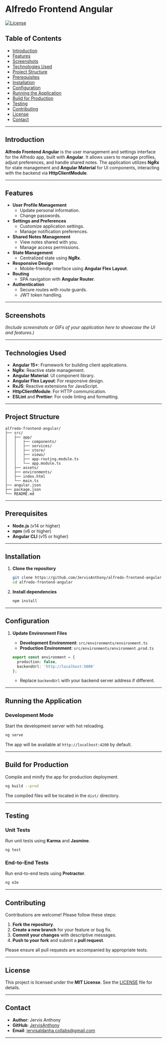# Alfredo Frontend Angular

[![License](https://img.shields.io/badge/license-MIT-blue.svg)](LICENSE)

## Table of Contents

- [Introduction](#introduction)
- [Features](#features)
- [Screenshots](#screenshots)
- [Technologies Used](#technologies-used)
- [Project Structure](#project-structure)
- [Prerequisites](#prerequisites)
- [Installation](#installation)
- [Configuration](#configuration)
- [Running the Application](#running-the-application)
- [Build for Production](#build-for-production)
- [Testing](#testing)
- [Contributing](#contributing)
- [License](#license)
- [Contact](#contact)

---

## Introduction

**Alfredo Frontend Angular** is the user management and settings interface for the Alfredo app, built with **Angular**. It allows users to manage profiles, adjust preferences, and handle shared notes. The application utilizes **NgRx** for state management and **Angular Material** for UI components, interacting with the backend via **HttpClientModule**.

---

## Features

- **User Profile Management**
  - Update personal information.
  - Change passwords.
- **Settings and Preferences**
  - Customize application settings.
  - Manage notification preferences.
- **Shared Notes Management**
  - View notes shared with you.
  - Manage access permissions.
- **State Management**
  - Centralized state using **NgRx**.
- **Responsive Design**
  - Mobile-friendly interface using **Angular Flex Layout**.
- **Routing**
  - SPA navigation with **Angular Router**.
- **Authentication**
  - Secure routes with route guards.
  - JWT token handling.

---

## Screenshots

*(Include screenshots or GIFs of your application here to showcase the UI and features.)*

---

## Technologies Used

- **Angular 15+**: Framework for building client applications.
- **NgRx**: Reactive state management.
- **Angular Material**: UI component library.
- **Angular Flex Layout**: For responsive design.
- **RxJS**: Reactive extensions for JavaScript.
- **HttpClientModule**: For HTTP communication.
- **ESLint** and **Prettier**: For code linting and formatting.

---

## Project Structure

```
alfredo-frontend-angular/
├── src/
│   ├── app/
│   │   ├── components/
│   │   ├── services/
│   │   ├── store/
│   │   ├── views/
│   │   ├── app-routing.module.ts
│   │   └── app.module.ts
│   ├── assets/
│   ├── environments/
│   ├── index.html
│   └── main.ts
├── angular.json
├── package.json
└── README.md
```

---

## Prerequisites

- **Node.js** (v14 or higher)
- **npm** (v6 or higher)
- **Angular CLI** (v15 or higher)

---

## Installation

1. **Clone the repository**

   ```bash
   git clone https://github.com/JervisAnthony/alfredo-frontend-angular.git
   cd alfredo-frontend-angular
   ```

2. **Install dependencies**

   ```bash
   npm install
   ```

---

## Configuration

1. **Update Environment Files**

   - **Development Environment**: `src/environments/environment.ts`
   - **Production Environment**: `src/environments/environment.prod.ts`

   ```typescript
   export const environment = {
     production: false,
     backendUrl: 'http://localhost:5000'
   };
   ```

   - Replace `backendUrl` with your backend server address if different.

---

## Running the Application

### Development Mode

Start the development server with hot reloading.

```bash
ng serve
```

The app will be available at `http://localhost:4200` by default.

---

## Build for Production

Compile and minify the app for production deployment.

```bash
ng build --prod
```

The compiled files will be located in the `dist/` directory.

---

## Testing

### Unit Tests

Run unit tests using **Karma** and **Jasmine**.

```bash
ng test
```

### End-to-End Tests

Run end-to-end tests using **Protractor**.

```bash
ng e2e
```

---

## Contributing

Contributions are welcome! Please follow these steps:

1. **Fork the repository**.
2. **Create a new branch** for your feature or bug fix.
3. **Commit your changes** with descriptive messages.
4. **Push to your fork** and submit a **pull request**.

Please ensure all pull requests are accompanied by appropriate tests.

---

## License

This project is licensed under the **MIT License**. See the [LICENSE](LICENSE) file for details.

---

## Contact

- **Author**: Jervis Anthony
- **GitHub**: [JervisAnthony](https://github.com/JervisAnthony)
- **Email**: [jervisaldanha.collabs@gmail.com](mailto:jervisaldanha.collabs@gmail.com)

---
